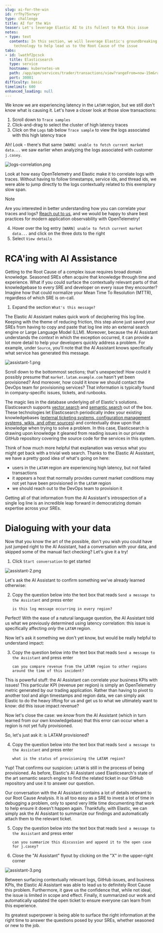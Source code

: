 ```yaml
---
slug: ai-for-the-win
id: rrfhy75xrwyr
type: challenge
title: AI for the Win
teaser: Let's leverage Elastic AI to its fullest to RCA this issue
notes:
- type: text
  contents: In this section, we will leverage Elastic's groundbreaking AI Assistant
    technology to help lead us to the Root Cause of the issue
tabs:
- id: lwathf2pcsck
  title: Elasticsearch
  type: service
  hostname: kubernetes-vm
  path: /app/apm/services/trader/transactions/view?rangeFrom=now-15m&rangeTo=now&environment=ENVIRONMENT_ALL&comparisonEnabled=false&transactionName=POST%20%2Ftrade%2Frequest&transactionType=request
  port: 30001
difficulty: basic
timelimit: 600
enhanced_loading: null
---
```

We know we are experiencing latency in the `LATAM` region, but we still don't know what is causing it. Let's have a closer look at those slow transactions:

1. Scroll down to `Trace samples`
2. Click-and-drag to select the cluster of high latency traces
3. Click on the `Logs` tab below `Trace sample` to view the logs associated with this high latency trace

Ah! Look - there's that same `[WARN] unable to fetch current market data...` we saw earlier when analyzing the logs associated with customer `j.casey`.

![logs-correlation.png](../assets/logs-correlation.png)

Look at how easy OpenTelemetry and Elastic make it to correlate logs with traces. Without having to follow timestamps, service ids, and thread ids, we were able to jump directly to the logs contextually related to this exemplary slow span.

> [!NOTE]
> Are you interested in better understanding how you can correlate your traces and logs? [Reach out to us](https://www.elastic.co/contact), and we would be happy to share best practices for modern application observability with OpenTelemetry!

4. Hover over the log entry `[WARN] unable to fetch current market data...` and click on the three dots to the right
5. Select `View details`

# RCA'ing with AI Assistance

Getting to the Root Cause of a complex issue requires broad domain knowledge. Seasoned SREs often acquire that knowledge through time and experience. What if you could surface the contextually relevant parts of that knowledgebase to every SRE and developer on every issue they encounter? Imagine how that could normalize your Mean Time To Resolution (MTTR), regardless of which SRE is on-call.

1. Expand the section `What's this message?`

The Elastic AI Assistant makes quick work of deciphering this log line. Keeping with the theme of reducing friction, this step alone just saved your SREs from having to copy and paste that log line into an external search engine or Large Language Model (LLM). Moreover, because the AI Assistant understands the _context_ in which the exception occurred, it can provide a lot more detail to help your developers quickly address a problem. For example, under `Source`, you'll note that the AI Assistant knows specifically what service has generated this message.

![assistant-1.png](../assets/assistant-1.png)

Scroll down to the bottommost sections; that's unexpected! How could it possibly presume that `market.latam.example.com` hasn't yet been provisioned? And moreover, how could it know we should contact the DevOps team for provisioning services? That information is typically found in company-specific issues, tickets, and runbooks.

The magic lies in the database underlying *all* of Elastic's solutions. Elasticsearch supports [vector search](https://www.elastic.co/what-is/vector-search) and [semantic search](https://www.elastic.co/guide/en/elasticsearch/reference/current/semantic-search.html) out of the box. These technologies let Elasticsearch periodically index your existing knowledgebases ([external ticketing systems, configuration management systems, wikis, and other sources](https://www.elastic.co/guide/en/kibana/current/action-types.html)) and contextually draw upon that knowledge when trying to solve a problem. In this case, Elasticsearch is drawing upon knowledge it gleaned from reading issues in our private GitHub repository covering the source code for the services in this system.

Think of how much more helpful that explanation was versus what you might get back with a trivial web search. Thanks to the Elastic AI Assistant, we have a pretty good idea of what's going on here:
* users in the `LATAM` region are experiencing high latency, but not failed transactions
* it appears a host that normally provides current market conditions may not yet have been provisioned in the `LATAM` region
* we should reach out to the DevOps team to provision it

Getting all of that information from the AI Assistant's introspection of a single log line is an incredible leap forward in democratizing domain expertise across your SREs.

# Dialoguing with your data

Now that you know the art of the possible, don't you wish you could have just jumped right to the AI Assistant, had a conversation with your data, and skipped some of the manual fact checking? Let's give it a try!

1. Click `Start conversation` to get started

![assistant-2.png](../assets/assistant-2.png)

Let's ask the AI Assistant to confirm something we've already learned otherwise:

2. Copy the question below into the text box that reads `Send a message to the Assistant` and press enter
    ```
    is this log message occurring in every region?
    ```

Perfect! With the ease of a natural language question, the AI Assistant told us what we previously determined using latency correlation: this issue is specifically affecting _only_ the `LATAM` region.

Now let's ask it something we don't yet know, but would be really helpful to understand impact:

3. Copy the question below into the text box that reads `Send a message to the Assistant` and press enter
    ```
    can you compare revenue from the LATAM region to other regions around the time of this incident?
    ```

This is powerful stuff: the AI Assistant can correlate your business KPIs with issues! This particular KPI (revenue per region) is simply an OpenTelemetry metric generated by our trading application. Rather than having to pivot to another tool and align timestamps and region data, we can simply ask Elastic to do the heavy lifting for us and get us to what we ultimately want to know: did this issue impact revenue?

Now let's close the case: we _know_ from the AI Assistant (which in turn learned from our own knowledgebase) that this error can occur when a region is not yet fully provisioned.

So, let's just ask it: is LATAM provisioned?

4. Copy the question below into the text box that reads `Send a message to the Assistant` and press enter
    ```
    what is the status of provisioning the LATAM region?
    ```

Yup! That confirms our suspicion: `LATAM` is still in the process of being provisioned. As before, Elastic's AI Assistant used Elasticsearch's state of the art semantic search engine to find the related ticket in our GitHub repository and use it to answer our question.

Our conversation with the AI Assistant contains a lot of details relevant to our Root Cause Analysis. It is all too easy as a SRE to invest a lot of time in debugging a problem, only to spend very little time documenting that work to help ensure it doesn't happen again. Thankfully, with Elastic, we can simply ask the AI Assistant to summarize our findings and automatically attach them to the relevant ticket.

5. Copy the question below into the text box that reads `Send a message to the Assistant` and press enter
    ```
    can you summarize this discussion and append it to the open case for j.casey?
    ```

6. Close the "AI Assistant" flyout by clicking on the "X" in the upper-right corner

![assistant-3.png](../assets/assistant-3.png)

Between surfacing contextually relevant logs, GitHub issues, and business KPIs, the Elastic AI Assistant was able to lead us to definitely Root Cause this problem. Furthermore, it gave us the confidence that, while not ideal, the issue is limited in scope and effect. Finally, it summarized our work and automatically updated the open ticket to ensure everyone can learn from this experience.

Its greatest superpower is being able to surface the right information at the right time to answer the questions posed by your SREs, whether seasoned or new to the job.
